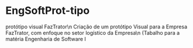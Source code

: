 # EngSoftProt-tipo
protótipo visual FazTrator\n
Criação de um protótipo Visual para a Empresa FazTrator, com enfoque no setor logístico da Empresa\n
(Tabalho para a matéria Engenharia de Software I
